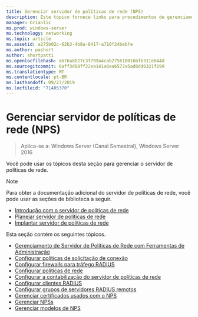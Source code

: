 ```yaml
---
title: Gerenciar servidor de políticas de rede (NPS)
description: Este tópico fornece links para procedimentos de gerenciamento para o servidor de políticas de rede no Windows Server 2016 e inclui links para diretrizes adicionais sobre o NPS.
manager: brianlic
ms.prod: windows-server
ms.technology: networking
ms.topic: article
ms.assetid: a275b02c-62b3-4b8a-8417-a710f24bebfe
ms.author: pashort
author: shortpatti
ms.openlocfilehash: a676a8b27c3f799a4cab275610016bfb311e044d
ms.sourcegitcommit: 6aff3d88ff22ea141a6ea6572a5ad8dd6321f199
ms.translationtype: MT
ms.contentlocale: pt-BR
ms.lasthandoff: 09/27/2019
ms.locfileid: "71405370"
---
```

# <a name="manage-network-policy-server-nps"></a>Gerenciar servidor de políticas de rede (NPS)

>Aplica-se a: Windows Server (Canal Semestral), Windows Server 2016

Você pode usar os tópicos desta seção para gerenciar o servidor de políticas de rede.  
  
>[!NOTE]
>Para obter a documentação adicional do servidor de políticas de rede, você pode usar as seções de biblioteca a seguir.  
>- [Introdução com o servidor de políticas de rede](nps-getstart-top.md)
>- [Planejar servidor de políticas de rede](nps-plan-top.md)
>- [Implantar servidor de políticas de rede](nps-deploy.md)  
  
Esta seção contém os seguintes tópicos.  
  
- [Gerenciamento de Servidor de Políticas de Rede com Ferramentas de Administração](nps-admintools.md)
- [Configurar políticas de solicitação de conexão](nps-crp-configure.md)
- [Configurar firewalls para tráfego RADIUS](nps-firewalls-configure.md)
- [Configurar políticas de rede](nps-np-configure.md)
- [Configurar a contabilização do servidor de políticas de rede](nps-accounting-configure.md)
- [Configurar clientes RADIUS](nps-radius-clients-configure.md)
- [Configurar grupos de servidores RADIUS remotos](nps-crp-rrsg-configure.md)
- [Gerenciar certificados usados com o NPS](nps-manage-certificates.md)
- [Gerenciar NPSs](nps-manage-servers.md)
- [Gerenciar modelos de NPS](nps-manage-templates.md)

